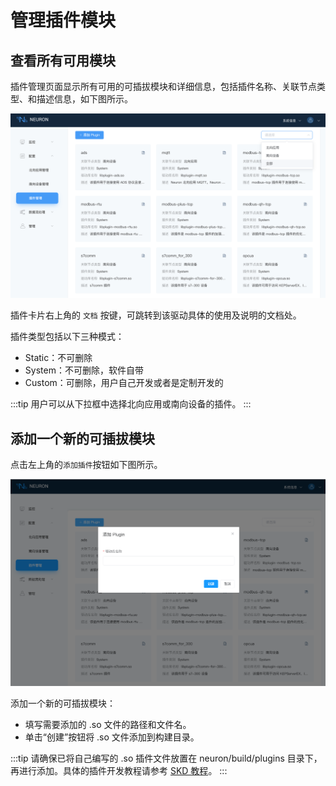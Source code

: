 # 管理插件模块

## 查看所有可用模块

插件管理页面显示所有可用的可插拔模块和详细信息，包括插件名称、关联节点类型、和描述信息，如下图所示。

![plugin-options](./_assets/plugin-options.png)

插件卡片右上角的 `文档` 按键，可跳转到该驱动具体的使用及说明的文档处。

插件类型包括以下三种模式：

* Static：不可删除
* System：不可删除，软件自带
* Custom：可删除，用户自己开发或者是定制开发的

:::tip
用户可以从下拉框中选择北向应用或南向设备的插件。
:::

## 添加一个新的可插拔模块

点击左上角的`添加插件`按钮如下图所示。

![plugin-add](./_assets/plugin-add.png)

添加一个新的可插拔模块：

* 填写需要添加的 .so 文件的路径和文件名。
* 单击“创建”按钮将 .so 文件添加到构建目录。

:::tip
请确保已将自己编写的 .so 插件文件放置在 neuron/build/plugins 目录下，再进行添加。具体的插件开发教程请参考 [SKD 教程](../../dev-guide/sdk-tutorial/sdk-tutorial.md)。
:::